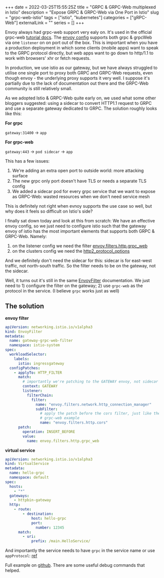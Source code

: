 +++
date = 2022-03-25T15:55:25Z
title = "GRPC & GRPC-Web multiplexed in Istio"
description = "Expose GRPC & GRPC-Web via One Port in Istio"
slug = "grpc-web-istio"
tags = ["istio", "kubernetes"]
categories = ["gRPC-Web"]
externalLink = ""
series = []
+++

Envoy always had grpc-web support very ealy on. It's used in the official
grpc-web [tutorial
docs](https://github.com/grpc/grpc-web#2-run-the-server-and-proxy). The [envoy
config](https://github.com/grpc/grpc-web/blob/8c5502186445e35002697f4bd8d1b820abdbed5d/net/grpc/gateway/examples/echo/envoy.yaml)
supports both grpc & grpcWeb via one `listener` on on port out of the box. This
is important when you have a production deployment in which some clients
(mobile apps) want to speak to the GRPC protocol directly, but web apps want to
go down to http/1.1 to work with browsers' xhr or fetch requests.

In production, we use istio as our gateway, but we have always struggled to
utilise one single port to proxy both GRPC and GRPC-Web requests, even though
envoy - the underlying proxy supports it very well. I suppose it's partially
due to the lack of documentation out there and the GRPC-Web community is still
relatively small.

As we adopted Istio & GRPC-Web quite early on, we used what some other bloggers
suggested: using a sidecar to convert HTTP1.1 request to GRPC and use a
separate gateway dedicated to GRPC. The solution roughly looks like this:

**For grpc**

`gateway:31400` -> `app`

**For grpc-web**

`gateway:443` -> `pod sidecar` -> `app`

This has a few issues:

1. We're adding an extra open port to outside world: more attacking surface
2. The new grpc only port doesn't have TLS or needs a separate TLS config
3. We added a sidecar pod for every grpc service that we want to expose as
   GRPC-Web: wasted resources when we don't need service mesh

This is definitely not right when evnoy supports the use case so well, but why
does it feels so difficult on Istio's side?

I finally sat down today and look at this from scratch: We have an effective
envoy config, so we just need to configure istio such that the gateway envoy of
istio has the most important elements that supports both GRPC & GRPC-Web.
Namely:

1. on the listener config we need the filter [envoy.filters.http.grpc_web](https://github.com/grpc/grpc-web/blob/8c5502186445e35002697f4bd8d1b820abdbed5d/net/grpc/gateway/examples/echo/envoy.yaml#L38)
2. on the clusters config we need the [http2_protocol_options](https://github.com/grpc/grpc-web/blob/8c5502186445e35002697f4bd8d1b820abdbed5d/net/grpc/gateway/examples/echo/envoy.yaml#L45)

And we definitely don't need the sidecar for this: sidecar is for east-west
traffic, not north-south traffic. So the filter needs to be on the gateway, not
the sidecar.

Well, it turns out it's still in the same
[EnvoyFilter](https://istio.io/latest/docs/reference/config/networking/envoy-filter/)
documentation. We just need to 1) configure the filter on the gateway; 2) use
`grpc-web` as the protocol in the service. (I believe `grpc` works just as
well)

## The solution

**envoy filter**

```yaml
apiVersion: networking.istio.io/v1alpha3
kind: EnvoyFilter
metadata:
  name: gateway-grpc-web-filter
  namespace: istio-system
spec:
  workloadSelector:
    labels:
      istio: ingressgateway
  configPatches:
    - applyTo: HTTP_FILTER
      match:
	  	# importantly we're patching to the GATEWAY envoy, not sidecar
        context: GATEWAY
        listener:
          filterChain:
            filter:
              name: "envoy.filters.network.http_connection_manager"
              subFilter:
				# apply the patch before the cors filter, just like the one in
				# grpc-web example
                name: "envoy.filters.http.cors"
      patch:
        operation: INSERT_BEFORE
        value:
          name: envoy.filters.http.grpc_web
```

**virtual service**

```yaml
apiVersion: networking.istio.io/v1alpha3
kind: VirtualService
metadata:
  name: hello-grpc
  namespace: default
spec:
  hosts:
    - "*"
  gateways:
    - httpbin-gateway
  http:
    - route:
        - destination:
            host: hello-grpc
            port:
              number: 12345
      match:
        - uri:
            prefix: /main.HelloService/
```

And importantly the service needs to have `grpc` in the service name or use
`appProtocol`:
[ref](https://istio.io/latest/docs/ops/configuration/traffic-management/protocol-selection/#explicit-protocol-selection)

Full example on [github](https://github.com/jackieli-tes/learn-grpc-web-istio).
There are some useful debug commands that helped.
